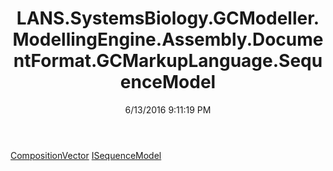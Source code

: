 ﻿---
title: LANS.SystemsBiology.GCModeller.ModellingEngine.Assembly.DocumentFormat.GCMarkupLanguage.SequenceModel
date: 6/13/2016 9:11:19 PM
---

[CompositionVector](T-LANS.SystemsBiology.GCModeller.ModellingEngine.Assembly.DocumentFormat.GCMarkupLanguage.SequenceModel.CompositionVector.html)
[ISequenceModel](T-LANS.SystemsBiology.GCModeller.ModellingEngine.Assembly.DocumentFormat.GCMarkupLanguage.SequenceModel.ISequenceModel.html)
